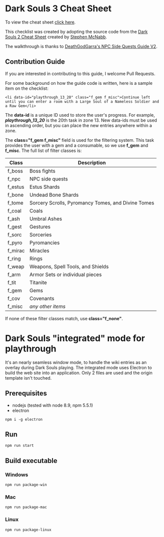 # Dark Souls 3 Cheat Sheet

To view the cheat sheet [click here](http://zkjellberg.github.io/dark-souls-3-cheat-sheet/).

This checklist was created by adopting the source code from the [Dark Souls 2 Cheat Sheet](https://github.com/smcnabb/dark-souls-2-cheat-sheet/tree/gh-pages) created by [Stephen McNabb](https://github.com/smcnabb).

The walkthrough is thanks to [DeathGodGarra's NPC Side Quests Guide V2](https://www.gamefaqs.com/boards/168566-dark-souls-iii/73599466).

## Contribution Guide

If you are interested in contributing to this guide, I welcome Pull Requests.

For some background on how the guide code is written, here is a sample item on the checklist:

```
<li data-id="playthrough_13_20" class="f_gem f_misc">Continue left until you can enter a room with a Large Soul of a Nameless Soldier and a Raw Gem</li>
```

The **data-id** is a unique ID used to store the user's progress. For example, ***playthrough_13_20*** is the 20th task in zone 13. New data-ids must be used in ascending order, but you can place the new entries anywhere within a zone.

The **class="f_gem f_misc"** field is used for the filtering system. This task provides the user with a gem and a consumable, so we use **f_gem** and **f_misc**. The full list of filter classes is:

| Class   | Description |
|---      |--- |
| f_boss  | Boss fights |
| f_npc   | NPC side quests |
| f_estus | Estus Shards |
| f_bone  | Undead Bone Shards |
| f_tome  | Sorcery Scrolls, Pyromancy Tomes, and Divine Tomes |
| f_coal  | Coals |
| f_ash   | Umbral Ashes |
| f_gest  | Gestures |
| f_sorc  | Sorceries |
| f_pyro  | Pyromancies |
| f_mirac | Miracles |
| f_ring  | Rings |
| f_weap  | Weapons, Spell Tools, and Shields |
| f_arm   | Armor Sets or individual pieces |
| f_tit   | Titanite |
| f_gem   | Gems |
| f_cov   | Covenants |
| f_misc  | *any other items* |

If none of these filter classes match, use **class="f_none"**.

# Dark Souls "integrated" mode for playthrough
It's an nearly seamless window mode, to handle the wiki entries as an overlay during Dark Souls playing.
The integrated mode uses Electron to build the web site into an application. Only 2 files are used and the origin template isn't touched.

## Prerequisites
- nodejs (tested with node 8.9, npm 5.5.1)
- electron
```shell
npm i -g electron
```

## Run
```shell
npm run start
```

## Build executable
### Windows
```shell
npm run package-win
```

### Mac
```shell
npm run package-mac
```

### Linux
```shell
npm run package-linux
```

